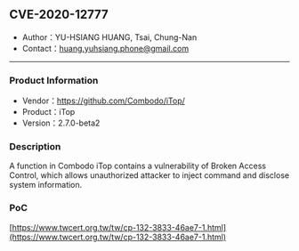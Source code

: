 ## CVE-2020-12777

- Author：YU-HSIANG HUANG, Tsai, Chung-Nan
- Contact：huang.yuhsiang.phone@gmail.com

---

### Product Information

- Vendor：https://github.com/Combodo/iTop/
- Product：iTop
- Version：2.7.0-beta2

### Description

A function in Combodo iTop contains a vulnerability of Broken Access Control, which allows unauthorized attacker to inject command and disclose system information.

### PoC

[https://www.twcert.org.tw/tw/cp-132-3833-46ae7-1.html](https://www.twcert.org.tw/tw/cp-132-3833-46ae7-1.html)